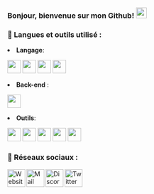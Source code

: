 ### Bonjour, bienvenue sur mon Github! <img width="24px" src="https://cdn.ultralion.online/storage/img/hi.gif" />

### 📒 Langues et outils utilisé :

<li><B>Langage</B>:</li>
<p align="left">
  <img height="30" src="https://cdn.ultralion.online/storage/img/js.png" style="max-width:100%;">
  <img height="30" src="https://cdn.ultralion.online/storage/img/c.png" style="max-width:100%;">
  <img height="30" src="https://cdn.ultralion.online/storage/img/html5.png" style="max-width:100%;">
  <img height="30" src="https://cdn.ultralion.online/storage/img/css3.png" style="max-width:100%;">
  </p>
 <li><B>Back-end</B> :</li>
<p align="left">
<img height="30" src="https://cdn.ultralion.online/storage/img/nodejs.png" style="max-width:100%;">
  </p>
<li><B>Outils</B>:</li>
<p align="left">
<img height="30" src="https://cdn.ultralion.online/storage/img/vscode.png" style="max-width:100%;">
<img height="30" src="https://cdn.ultralion.online/storage/img/sublimetext.png" style="max-width:100%;">
<a href="https://mremoteng.org/"><img height="30" src="https://cdn.ultralion.online/storage/img/mRemoteNG.png" style="max-width:100%;"></a>
<img height="30" src="https://cdn.ultralion.online/storage/img/winscp.png" style="max-width:100%;">
<img height="30" src="https://cdn.ultralion.online/storage/img/github.png" style="max-width:100%;">
  </p>
 
 ### 🔗 Réseaux sociaux :
<p align="left">
<a href="https://ultralion.online" title="Website">
  <img align="left" alt="Website" width="40px" src="https://cdn.ultralion.online/storage/img/website.png" /></a>
<a href="mailto:ultralionfr@gmail.com?subject=[GitHub]%20Contact%20for%20..." title="Mail">
  <img align="left" alt="Mail" width="40px" src="https://cdn.ultralion.online/storage/img/mail.png" /></a>
<a href="https://discord.gg/VAm5zqe" title="Discord">
  <img align="left" alt="Discord" width="40px" src="https://cdn.ultralion.online/storage/img/discord.png" /></a>
<a href="https://www.twitter.com/UltraLion__" title="Twitter">
  <img align="left" alt="Twitter" width="40px" src="https://cdn.ultralion.online/storage/img/twitter.png" /></a>
</p>
